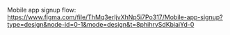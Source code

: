  Mobile app signup flow: https://www.figma.com/file/ThMq3erIjvXhNp5i7Po317/Mobile-app-signup?type=design&node-id=0-1&mode=design&t=8phihrvSdKbiaiYd-0
